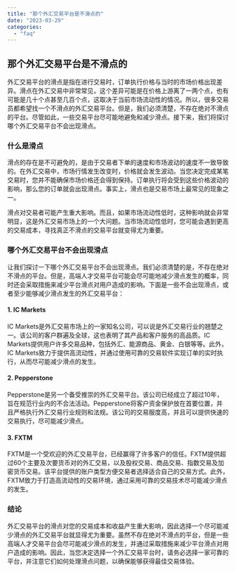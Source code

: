 ```yaml
---
title: "那个外汇交易平台是不滑点的"
date: "2023-03-29"
categories: 
  - "faq"
---
```


## 那个外汇交易平台是不滑点的

外汇交易平台的滑点是指在进行交易时，订单执行价格与当时的市场价格出现差异。滑点在外汇交易中非常常见，这个差异可能是在价格上游离了一两个点，也有可能是几十个点甚至几百个点，这取决于当前市场流动性的情况。所以，很多交易员都希望找一个不滑点的外汇交易平台。但是，我们必须清楚，不存在绝对不滑点的平台。尽管如此，一些交易平台尽可能地避免和减少滑点。接下来，我们将探讨哪个外汇交易平台不会出现滑点。

### 什么是滑点

滑点的存在是不可避免的，是由于交易者下单的速度和市场波动的速度不一致导致的。在外汇交易中，市场行情发生改变时，价格就会发生波动。当您决定完成某笔交易时，您并不能确保市场价格还会得到保持。订单执行将会受到这些价格波动的影响，那么您的订单就会出现滑点。事实上，滑点也是交易市场上最常见的现象之一。

滑点对交易者可能产生重大影响。而且，如果市场流动性低时，这种影响就会非常明显，这是外汇交易市场上的一个大问题。当市场流动性低时，您可能会遇到更高的交易成本，寻找真正不滑点的交易平台就变得尤为重要。

### 哪个外汇交易平台不会出现滑点

让我们探讨一下哪个外汇交易平台不会出现滑点。我们必须清楚的是，不存在绝对不滑点的平台。但是，高端人才交易平台可能会尽可能地减少滑点发生的概率，同时还会采取措施来减少平台滑点对用户造成的影响。下面是一些不会出现滑点，或者至少能够减少滑点发生的外汇交易平台：

#### 1\. IC Markets

IC Markets是外汇交易市场上的一家知名公司，可以说是外汇交易行业的翘楚之一。该公司的客户群遍及全球，这也表明了其产品和客户服务的高品质。IC Markets提供用户许多交易品种，包括外汇、能源商品、黄金、白银等等。此外，IC Markets致力于提供高流动性，并通过使用可靠的交易软件实现订单的实时执行，从而尽可能减少滑点的发生。

#### 2\. Pepperstone

Pepperstone是另一个备受推崇的外汇交易平台。该公司已经成立了超过10年，旨在规范行业内的不合法活动。Pepperstone将客户资金保护放在首要位置，并且严格执行外汇交易行业规则和法规。该公司的交易服度高，并且可以提供快速的交易执行，尽可能减少滑点。

#### 3\. FXTM

FXTM是一个受欢迎的外汇交易平台，已经赢得了许多客户的信任。FXTM提供超过60个主要及次要货币对的外汇交易，以及股权交易、商品交易、指数交易及加密货币交易。该平台提供的账户类型方便交易者选择适合自己的交易方式。此外，FXTM致力于打造高流动性的交易环境，通过采用可靠的交易技术尽可能减少滑点的发生。

### 结论

外汇交易平台的滑点对您的交易成本和收益产生重大影响，因此选择一个尽可能减少滑点的外汇交易平台就显得尤为重要。虽然不存在绝对不滑点的平台，但是一些高端人才交易平台会尽可能减少滑点的发生，并通过采取措施来减少平台滑点对用户造成的影响。因此，当您决定选择一个外汇交易平台时，请务必选择一家可靠的平台，并注意它们如何处理滑点问题，以确保能够获得最佳交易体验。
